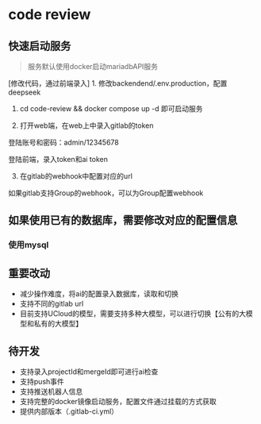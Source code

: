 # code review

## 快速启动服务

> 服务默认使用docker启动mariadbAPI服务

[修改代码，通过前端录入] 1. 修改backendend/.env.production，配置deepseek

1. cd code-review && docker compose up -d 即可启动服务

2. 打开web端，在web上中录入gitlab的token

登陆账号和密码：admin/12345678

登陆前端，录入token和ai token

3. 在gitlab的webhook中配置对应的url

如果gitlab支持Group的webhook，可以为Group配置webhook

## 如果使用已有的数据库，需要修改对应的配置信息

### 使用mysql

## 重要改动
- 减少操作难度，将ai的配置录入数据库，读取和切换
- 支持不同的gitlab url
- 目前支持UCloud的模型，需要支持多种大模型，可以进行切换【公有的大模型和私有的大模型】

## 待开发
- 支持录入projectId和mergeId即可进行ai检查
- 支持push事件
- 支持推送机器人信息
- 支持完整的docker镜像启动服务，配置文件通过挂载的方式获取
- 提供内部版本（.gitlab-ci.yml）
